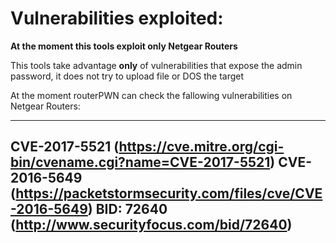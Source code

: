 # Vulnerabilities exploited:

**At the moment this tools exploit only Netgear Routers**

This tools take advantage **only** of vulnerabilities that expose the admin password, it does not try to upload file or DOS the target

At the moment routerPWN can check the fallowing vulnerabilities on Netgear Routers:

---
CVE-2017-5521 (https://cve.mitre.org/cgi-bin/cvename.cgi?name=CVE-2017-5521)
CVE-2016-5649 (https://packetstormsecurity.com/files/cve/CVE-2016-5649)
BID: 72640 (http://www.securityfocus.com/bid/72640)
---
